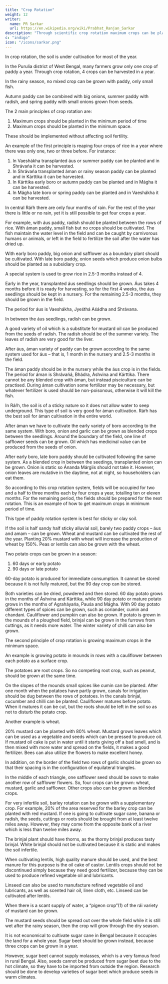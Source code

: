 ```yaml
---
title: "Crop Rotation"
weight: 12
writer:
  name: PR Sarkar
  url: https://en.wikipedia.org/wiki/Prabhat_Ranjan_Sarkar
description: "Through scientific crop rotation maximum crops can be planted in the minimum period of time and maximum crops can be planted in the minimum space"
c: "indigo"
icon: "/icons/sarkar.png"
---
```




In crop rotation, the soil is under cultivation for most of the year. 

In the Purulia district of West Bengal, many farmers grow only one crop of paddy a year. Through crop rotation, 4 crops can be harvested in a year. 

In the rainy season, no mixed crop can be grown with paddy, only small fish. 

Autumn paddy can be combined with big onions, summer paddy with radish, and spring paddy with small onions grown from seeds.


The 2 main principles of crop rotation are: 

1. Maximum crops should be planted in the minimum period of time
2. Maximum crops should be planted in the minimum space. 

These should be implemented without affecting soil fertility.

An example of the first principle is reaping four crops of rice in a year where there was only one, two or three before. For instance:

1) In Vaeshákha transplanted áus or summer paddy can be planted and in Shrávańa it can be harvested.
2) In Shrávańa transplanted áman or rainy season paddy can be planted and in Kárttika it can be harvested.
3) In Kárttika early boro or autumn paddy can be planted and in Mágha it can be harvested.
4) In Mágha late boro or spring paddy can be planted and in Vaeshákha it can be harvested.

In central Ráŕh there are only four months of rain. For the rest of the year there is little or no rain, yet it is still possible to get four crops a year. 

For example, with áus paddy, radish should be planted between the rows of rice. With áman paddy, small fish but no crops should be cultivated. The fish maintain the water level in the field and can be caught by carnivorous humans or animals, or left in the field to fertilize the soil after the water has dried up. 

With early boro paddy, big onion and safflower as a boundary plant should be cultivated. With late boro paddy, onion seeds which produce onion bulbs should be planted as a subsidiary crop.

A special system is used to grow rice in 2.5-3 months instead of 4. 

Early in the year, transplanted áus seedlings should be grown. Áus takes 4 months before it is ready for harvesting, so for the first 4 weeks, the áus seedlings should be kept in a nursery. For the remaining 2.5-3 months, they should be grown in the field. 

The period for áus is Vaeshákha, Jyeśthá Aśádha and Shrávana.

In between the áus seedlings, radish can be grown. 

A good variety of oil which is a substitute for mustard oil can be produced from the seeds of radish. The radish should be of the summer variety. The leaves of radish are very good for the liver.

After áus, áman variety of paddy can be grown according to the same system used for áus – that is, 1 month in the nursery and 2.5-3 months in the field. 

The áman paddy should be in the nursery while the áus crop is in the fields. The period for áman is Shrávańá, Bhádra, Áshvina and Kárttika. There cannot be any blended crop with áman, but instead pisciculture can be practised. During áman cultivation some fertilizer may be necessary, but whatever fertilizer is used should be non-poisonous, otherwise it will kill the fish.

In Ráŕh, the soil is of a sticky nature so it does not allow water to seep underground. This type of soil is very good for áman cultivation. Ráŕh has the best soil for áman cultivation in the entire world.

After áman we have to cultivate the early variety of boro according to the same system. With boro, onion and garlic can be grown as blended crops between the seedlings. Around the boundary of the field, one line of safflower seeds can be grown. Oil which has medicinal value can be produced from the seeds of onion.

After early boro, late boro paddy should be cultivated following the same system. As a blended crop in between the seedings, transplanted onion can be grown. Onion is static so Ánanda Márgiis should not take it. However, onion leaves are mutative in the daytime, not at night, so householders can eat them.

So according to this crop rotation system, fields will be occupied for two and a half to three months each by four crops a year, totalling ten or eleven months. For the remaining period, the fields should be prepared for the next rotation. This is an example of how to get maximum crops in minimum period of time.

This type of paddy rotation system is best for sticky or clay soil. 

If the soil is half sandy half sticky alluvial soil, barely two paddy crops – áus and amam – can be grown. Wheat and mustard can be cultivated the rest of the year. Planting 20% mustard with wheat will increase the production of wheat by 150%. Peas or lentils can also be grown with the wheat.

Two potato crops can be grown in a season:
1. 60 days or early potato
2. 90 days or late potato

60-day potato is produced for immediate consumption. It cannot be stored because it is not fully matured, but the 90 day crop can be stored. 

Both varieties can be dried, powdered and then stored. 60 day potato grows in the months of Áshvina and Kárttika, while 90 day potato or mature potato grows in the months of Agraháyańa, Pauśa and Mágha. With 90 day potato different types of spices can be grown, such as coriander, cumin and chandani. Cauliflower and pumpkin can also be grown. If potato is grown in the mounds of a ploughed field, brinjal can be grown in the furrows from cuttings, as it needs more water. The winter variety of chilli can also be grown.


The second principle of crop rotation is growing maximum crops in the minimum space. 

An example is growing potato in mounds in rows with a cauliflower between each potato as a surface crop.

The potatoes are root crops. So no competing root crop, such as peanut, should be grown at the same time. 

On the slopes of the mounds small spices like cumin can be planted. After one month when the potatoes have partly grown, canals for irrigation should be dug between the rows of potatoes. In the canals brinjal, cucumber and chilli can be planted. Cauliflower matures before potato. When it matures it can be cut, but the roots should be left in the soil so as not to disturb the potato crop.

Another example is wheat. 

20% mustard can be planted with 80% wheat. Mustard grows leaves which can be used as a vegetable and seeds which can be pressed to produce oil. If mustard oil cake is put in water until it starts giving off a bad smell, and is then mixed with more water and spread on the fields, it makes a good fertilizer. Bees can also utilize the flowers to make excellent honey. 

In addition, on the border of the field two rows of garlic should be grown so that their spacing is in the configuration of equilateral triangles. 

In the middle of each triangle, one safflower seed should be sown to make another row of safflower flowers. So, four crops can be grown: wheat, mustard, garlic and safflower. Other crops also can be grown as blended crops.

For very infertile soil, barley rotation can be grown with a supplementary crop. For example, 20% of the area reserved for the barley crop can be planted with red mustard.
If one is going to cultivate sugar cane, banana or radish, the seeds, cuttings or roots should be brought from at least twelve miles away. However, they may come from the opposite bank of a river which is less than twelve miles away.

The brinjal plant should have thorns, as the thorny brinjal produces tasty brinjal. White brinjal should not be cultivated because it is static and makes the soil infertile.

When cultivating lentils, high quality manure should be used, and the best manure for this purpose is the oil cake of castor. Lentils crops should not be discontinued simply because they need good fertilizer, because they can be used to produce refined vegetable oil and lubricants. 

Linseed can also be used to manufacture refined vegetable oil and lubricants, as well as scented hair oil, linen cloth, etc. Linseed can be cultivated after lentils.

When there is a scant supply of water, a “pigeon crop”(1) of the rái variety of mustard can be grown. 

The mustard seeds should be spread out over the whole field while it is still wet after the rainy season, then the crop will grow through the dry season.

It is not economical to cultivate sugar cane in Bengal because it occupies the land for a whole year. Sugar beet should be grown instead, because three crops can be grown in a year. 

However, sugar beet cannot supply molasses, which is a very famous food in rural Bengal. Also, seeds cannot be produced from sugar beet due to the hot climate, so they have to be imported from outside the region. Research should be done to develop varieties of sugar beet which produce seeds in warm climates.
